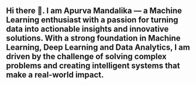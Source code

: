 ## Hi there 👋. I am Apurva Mandalika — a Machine Learning enthusiast with a passion for turning data into actionable insights and innovative solutions. With a strong foundation in Machine Learning, Deep Learning and Data Analytics, I am driven by the challenge of solving complex problems and creating intelligent systems that make a real-world impact.


<!--
**ApurvaMandalika9/ApurvaMandalika9** is a ✨ _special_ ✨ repository because its `README.md` (this file) appears on your GitHub profile.

Here are some ideas to get you started:

- 🔭 I’m currently working on ...
- 🌱 I’m currently learning ...
- 👯 I’m looking to collaborate on ...
- 🤔 I’m looking for help with ...
- 💬 Ask me about ...
- 📫 How to reach me: ...
- 😄 Pronouns: ...
- ⚡ Fun fact: ...
-->
